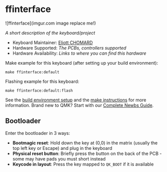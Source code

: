 # ffinterface

![ffinterface](imgur.com image replace me!)

*A short description of the keyboard/project*

* Keyboard Maintainer: [Eliott CHOMARD](https://github.com/Totile)
* Hardware Supported: *The PCBs, controllers supported*
* Hardware Availability: *Links to where you can find this hardware*

Make example for this keyboard (after setting up your build environment):

    make ffinterface:default

Flashing example for this keyboard:

    make ffinterface:default:flash

See the [build environment setup](https://docs.qmk.fm/#/getting_started_build_tools) and the [make instructions](https://docs.qmk.fm/#/getting_started_make_guide) for more information. Brand new to QMK? Start with our [Complete Newbs Guide](https://docs.qmk.fm/#/newbs).

## Bootloader

Enter the bootloader in 3 ways:

* **Bootmagic reset**: Hold down the key at (0,0) in the matrix (usually the top left key or Escape) and plug in the keyboard
* **Physical reset button**: Briefly press the button on the back of the PCB - some may have pads you must short instead
* **Keycode in layout**: Press the key mapped to `QK_BOOT` if it is available
